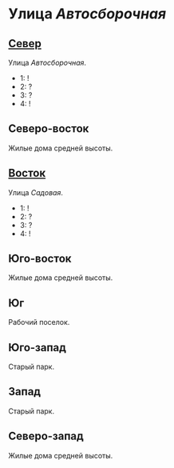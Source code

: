 # Улица *Автосборочная*

## [Север](./555080.md)

Улица *Автосборочная*.

* 1:    !
* 2:    ?
* 3:    ?
* 4:    !

## Северо-восток

Жилые дома средней высоты.

## [Восток](./560085.md)

Улица *Садовая*.

* 1:    !
* 2:    ?
* 3:    ?
* 4:    !

## Юго-восток

Жилые дома средней высоты.

## Юг

Рабочий поселок.

## Юго-запад

Старый парк.

## Запад

Старый парк.

## Северо-запад

Жилые дома средней высоты.

